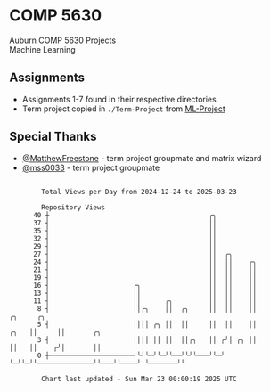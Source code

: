 # COMP 5630
Auburn COMP 5630 Projects  
Machine Learning

## Assignments
- Assignments 1-7 found in their respective directories
- Term project copied in `./Term-Project` from [ML-Project](https://github.com/wumphlett/ML-Project)

## Special Thanks
- [@MatthewFreestone](https://github.com/MatthewFreestone) - term project groupmate and matrix wizard
- [@mss0033](https://github.com/mss0033) - term project groupmate

```

        Total Views per Day from 2024-12-24 to 2025-03-23

        Repository Views
      40 ┼                                        ╭╮
      37 ┤                                        ││
      35 ┤                                        ││
      32 ┤                                        ││
      29 ┤                                        ││
      27 ┤                                        ││  ╭╮
      24 ┤                                        ││  ││    ╭╮
      21 ┤                                        ││  ││    ││
      19 ┤                                        ││  ││    ││
      16 ┤                     ╭╮                 ││  ││    ││
      13 ┤                     ││                 ││  ││    ││
      11 ┤                     ││      ╭╮         ││  ││    ││
       8 ┤                     ││╭╮    ││  ╭╮     ││  ││    ││                   ╭╮     ╭╮
       5 ┤                     ││││ ╭╮ ││  ││     ││  ││    ││              ╭╮   ││     ││       ╭╮
       3 ┤                     ││││ ││ ││  ││╭╮   ││ ╭╯│ ╭╮ ││              ││   ││    ╭╯│       ││
       0 ┼─────────────────────╯╰╯╰─╯╰─╯╰──╯╰╯╰───╯╰─╯ ╰─╯╰─╯╰──────────────╯╰───╯╰────╯ ╰───────╯╰

        Chart last updated - Sun Mar 23 00:00:19 2025 UTC
        
```
